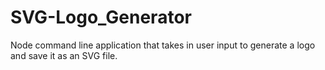 # SVG-Logo_Generator
Node command line application that takes in user input to generate a logo and save it as an SVG file.
